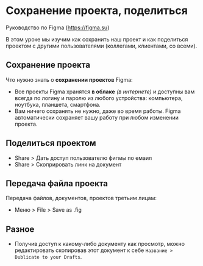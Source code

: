 # Сохранение проекта, поделиться
Руководство по Figma (https://figma.su)

В этом уроке мы изучим как сохранить наш проект и как поделиться проектом с другими пользователями (коллегами, клиентами, со всеми).

## Сохранение проекта
Что нужно знать о **сохранении проектов** Figma:
* Все проекты Figma хранятся **в облаке** *(в интернете)* и доступны вам всегда по логину и паролю из любого устройства: компьютера, ноутбука, планшета, смартфона.
* Вам ничего сохранять не нужно, даже во время работы. Figma автоматически сохраняет вашу работу при любом изменении проекта.

## Поделиться проектом
* Share > Дать доступ пользователю фигмы по емаил
* Share > Скоприровать линк на документ

## Передача файла проекта
Передача файлов, документов, проектов третьим лицам:
* Меню > File > Save as .fig

## Разное
* Получив доступ к какому-либо документу как просмотр, можно редактировать скопировав этот документ к себе `Название > Dublicate to your Drafts`.